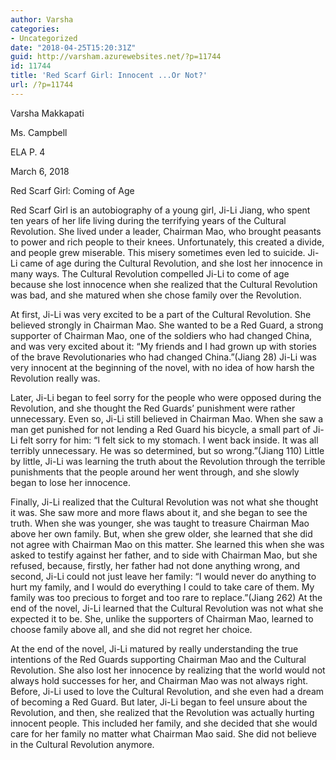 ```yaml
---
author: Varsha
categories:
- Uncategorized
date: "2018-04-25T15:20:31Z"
guid: http://varsham.azurewebsites.net/?p=11744
id: 11744
title: 'Red Scarf Girl: Innocent ...Or Not?'
url: /?p=11744
---
```


<span style="font-weight: 400">Varsha Makkapati</span>

<span style="font-weight: 400">Ms. Campbell</span>

<span style="font-weight: 400">ELA P. 4</span>

<span style="font-weight: 400">March 6, 2018</span>

<span style="font-weight: 400">Red Scarf Girl: Coming of Age</span>

 

<span style="font-weight: 400">Red Scarf Girl is an autobiography of a young girl, Ji-Li Jiang, who spent ten years of her life living during the terrifying years of the Cultural Revolution. She lived under a leader, Chairman Mao, who brought peasants to power and rich people to their knees. Unfortunately, this created a divide, and people grew miserable. This misery sometimes even led to suicide. Ji-Li came of age during the Cultural Revolution, and she lost her innocence in many ways. The Cultural Revolution compelled Ji-Li to come of age because she lost innocence when she realized that the Cultural Revolution was bad, and she matured when she chose family over the Revolution.</span>

<span style="font-weight: 400">At first, Ji-Li was very excited to be a part of the Cultural Revolution. She believed strongly in Chairman Mao. She wanted to be a Red Guard, a strong supporter of Chairman Mao, one of the soldiers who had changed China, and was very excited about it: “My friends and I had grown up with stories of the brave Revolutionaries who had changed China.”(Jiang 28) Ji-Li was very innocent at the beginning of the novel, with no idea of how harsh the Revolution really was.</span>

<span style="font-weight: 400">Later, Ji-Li began to feel sorry for the people who were opposed during the Revolution, and she thought the Red Guards’ punishment were rather unnecessary. Even so, Ji-Li still believed in Chairman Mao. When she saw a man get punished for not lending a Red Guard his bicycle, a small part of Ji-Li felt sorry for him: “I felt sick to my stomach. I went back inside. It was all terribly unnecessary. He was so determined, but so wrong.”(Jiang 110) Little by little, Ji-Li was learning the truth about the Revolution through the terrible punishments that the people around her went through, and she slowly began to lose her innocence.</span>

<span style="font-weight: 400">Finally, Ji-Li realized that the Cultural Revolution was not what she thought it was. She saw more and more flaws about it, and she began to see the truth. When she was younger, she was taught to treasure Chairman Mao above her own family. But, when she grew older, she learned that she did not agree with Chairman Mao on this matter. She learned this when she was asked to testify against her father, and to side with Chairman Mao, but she refused, because, firstly, her father had not done anything wrong, and second, Ji-Li could not just leave her family: “I would never do anything to hurt my family, and I would do everything I could to take care of them. My family was too precious to forget and too rare to replace.”(Jiang 262) At the end of the novel, Ji-Li learned that the Cultural Revolution was not what she expected it to be. She, unlike the supporters of Chairman Mao, learned to choose family above all, and she did not regret her choice.</span>

<span style="font-weight: 400">At the end of the novel, Ji-Li matured by really understanding the true intentions of the Red Guards supporting Chairman Mao and the Cultural Revolution. She also lost her innocence by realizing that the world would not always hold successes for her, and Chairman Mao was not always right. Before, Ji-Li used to love the Cultural Revolution, and she even had a dream of becoming a Red Guard. But later, Ji-Li began to feel unsure about the Revolution, and then, she realized that the Revolution was actually hurting innocent people. This included her family, and she decided that she would care for her family no matter what Chairman Mao said. She did not believe in the Cultural Revolution anymore.</span>